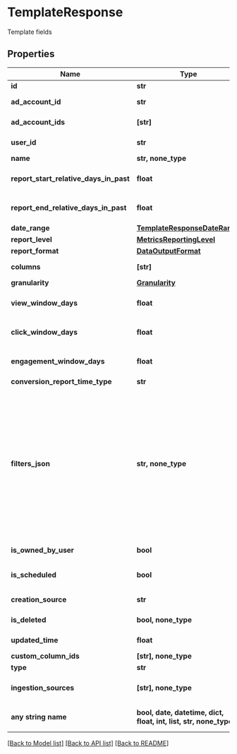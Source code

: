 # TemplateResponse

Template fields

## Properties
Name | Type | Description | Notes
------------ | ------------- | ------------- | -------------
**id** | **str** | Template ID | [optional] 
**ad_account_id** | **str** | ID of the Ad Account that owns the template | [optional] 
**ad_account_ids** | **[str]** | IDs of the Ad Accounts that have access to this template | [optional] 
**user_id** | **str** | ID of the user who created the template | [optional] 
**name** | **str, none_type** | Template Name | [optional] 
**report_start_relative_days_in_past** | **float** | The number of days prior to the day the report will be delivered at which the report will start | [optional] 
**report_end_relative_days_in_past** | **float** | The number of days prior to the day the report will be delivered at which the report will end | [optional] 
**date_range** | [**TemplateResponseDateRange**](TemplateResponseDateRange.md) |  | [optional] 
**report_level** | [**MetricsReportingLevel**](MetricsReportingLevel.md) |  | [optional] 
**report_format** | [**DataOutputFormat**](DataOutputFormat.md) |  | [optional] 
**columns** | **[str]** | A list of columns to be included in the report | [optional] 
**granularity** | [**Granularity**](Granularity.md) |  | [optional] 
**view_window_days** | **float** | The length of the sliding window over which view conversions will be attributed | [optional] 
**click_window_days** | **float** | The length of the sliding window over which click conversions will be attributed | [optional] 
**engagement_window_days** | **float** | The length of the sliding window over which engagement conversions will be attributed | [optional] 
**conversion_report_time_type** | **str** | Conversion report time type | [optional] 
**filters_json** | **str, none_type** | A JSON representation of any filters to be applied before returning report data. Each filter object should contain all of the following fields:&lt;br&gt; \&quot;field\&quot;: The column name&lt;br&gt; \&quot;operator\&quot;: The operator. Allowed operators: [\&quot;&#x3D;\&quot;, \&quot;!&#x3D;\&quot;, \&quot;in\&quot;, \&quot;not_in\&quot;, \&quot;~\&quot;, \&quot;&gt;\&quot;, \&quot;&lt;\&quot;, \&quot;contains_substring\&quot;]&lt;br&gt; \&quot;value\&quot;: A single value or a list of values | [optional] 
**is_owned_by_user** | **bool** | A boolean value that indicates if the user owns the template | [optional] 
**is_scheduled** | **bool** | A boolean value that indicates if this template has been used to create a scheduled report | [optional] 
**creation_source** | **str** | The surface used to create this template | [optional] 
**is_deleted** | **bool, none_type** | A boolean that indicates if the template has been deleted | [optional] 
**updated_time** | **float** | Time of last update in seconds since Unix epoch | [optional] 
**custom_column_ids** | **[str], none_type** | A list of custom column IDs | [optional] 
**type** | **str** | Type of the template | [optional] 
**ingestion_sources** | **[str], none_type** | The filter on the conversion ingestion source method for conversion metrics | [optional] 
**any string name** | **bool, date, datetime, dict, float, int, list, str, none_type** | any string name can be used but the value must be the correct type | [optional]

[[Back to Model list]](../README.md#documentation-for-models) [[Back to API list]](../README.md#documentation-for-api-endpoints) [[Back to README]](../README.md)


